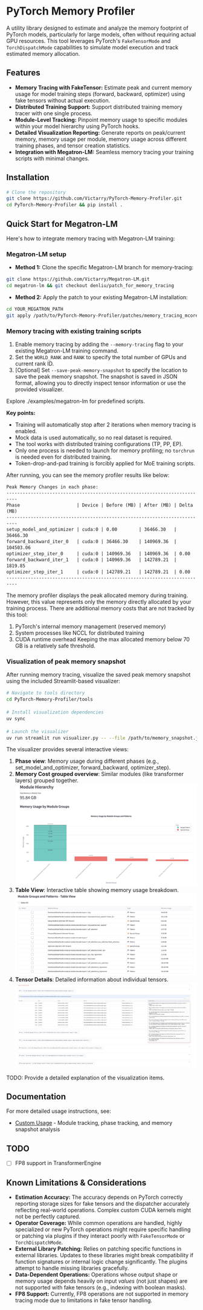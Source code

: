 # PyTorch Memory Profiler

A utility library designed to estimate and analyze the memory footprint of PyTorch models, particularly for large models, often without requiring actual GPU resources. This tool leverages PyTorch's `FakeTensorMode` and `TorchDispatchMode` capabilities to simulate model execution and track estimated memory allocation.

## Features
*   **Memory Tracing with FakeTensor:** Estimate peak and current memory usage for model training steps (forward, backward, optimizer) using fake tensors without actual execution.
*   **Distributed Training Support:** Support distributed training memory tracer with one single process.
*   **Module-Level Tracking:** Pinpoint memory usage to specific modules within your model hierarchy using PyTorch hooks.
*   **Detailed Visualization Reporting:** Generate reports on peak/current memory, memory usage per module, memory usage across different training phases, and tensor creation statistics.
*   **Integration with Megatron-LM:** Seamless memory tracing your training scripts with minimal changes.

## Installation
```bash
# Clone the repository
git clone https://github.com/Victarry/PyTorch-Memory-Profiler.git
cd PyTorch-Memory-Profiler && pip install .
```

## Quick Start for Megatron-LM

Here's how to integrate memory tracing with Megatron-LM training:

### Megatron-LM setup
* **Method 1:** 
Clone the specific Megatron-LM branch for memory-tracing:
```bash
git clone https://github.com/Victarry/Megatron-LM.git
cd megatron-lm && git checkout denliu/patch_for_memory_tracing
```

* **Method 2:**
Apply the patch to your existing Megatron-LM installation:
```bash
cd YOUR_MEGATRON_PATH
git apply /path/to/PyTorch-Memory-Profiler/patches/memory_tracing_mcore.patch
```

### Memory tracing with existing training scripts

1. Enable memory tracing by adding the `--memory-tracing` flag to your existing Megatron-LM training command.
2. Set the `WORLD_RANK` and `RANK` to specify the total number of GPUs and current rank ID.
3. [Optional] Set `--save-peak-memory-snapshot` to specify the location to save the peak memory snapshot. The snapshot is saved in JSON format, allowing you to directly inspect tensor information or use the provided visualizer.

Explore ./examples/megatron-lm for predefined scripts.

**Key points:**
- Training will automatically stop after 2 iterations when memory tracing is enabled.
- Mock data is used automatically, so no real dataset is required.
- The tool works with distributed training configurations (TP, PP, EP).
- Only one process is needed to launch for memory profiling; no `torchrun` is needed even for distributed training.
- Token-drop-and-pad training is forcibly applied for MoE training scripts.

After running, you can see the memory profiler results like below:
```
Peak Memory Changes in each phase:
--------------------------------------------------------------------------
Phase                     | Device | Before (MB) | After (MB) | Delta (MB)
--------------------------------------------------------------------------
setup_model_and_optimizer | cuda:0 | 0.00        | 36466.30   | 36466.30
forward_backward_iter_0   | cuda:0 | 36466.30    | 140969.36  | 104503.06
optimizer_step_iter_0     | cuda:0 | 140969.36   | 140969.36  | 0.00
forward_backward_iter_1   | cuda:0 | 140969.36   | 142789.21  | 1819.85
optimizer_step_iter_1     | cuda:0 | 142789.21   | 142789.21  | 0.00
--------------------------------------------------------------------------
```

The memory profiler displays the peak allocated memory during training. However, this value represents only the memory directly allocated by your training process. There are additional memory costs that are not tracked by this tool:

1. PyTorch's internal memory management (reserved memory)
2. System processes like NCCL for distributed training
3. CUDA runtime overhead
Keeping the max allocated memory below 70 GB is a relatively safe threshold.

### Visualization of peak memory snapshot

After running memory tracing, visualize the saved peak memory snapshot using the included Streamlit-based visualizer:

```bash
# Navigate to tools directory
cd PyTorch-Memory-Profiler/tools

# Install visualization dependencies
uv sync

# Launch the visualizer
uv run streamlit run visualizer.py -- --file /path/to/memory_snapshot.json
```

The visualizer provides several interactive views:

1. **Phase view**: Memory usage during different phases (e.g., set_model_and_optimizer, forward_backward, optimizer_step).
2. **Memory Cost grouped overview**: Similar modules (like transformer layers) grouped together.
![Stack Trace Analysis View](assets/stack_figure_view.jpg)
3. **Table View**: Interactive table showing memory usage breakdown.
![Table View](assets/table_view.jpg)
4. **Tensor Details**: Detailed information about individual tensors.
![Tensor Details View](assets/tensor_details.jpg)

TODO: Provide a detailed explanation of the visualization items.

## Documentation

For more detailed usage instructions, see:
- [Custom Usage](docs/custom-usage.md) - Module tracking, phase tracking, and memory snapshot analysis

## TODO
- [ ] FP8 support in TransformerEngine

## Known Limitations & Considerations

*   **Estimation Accuracy:** The accuracy depends on PyTorch correctly reporting storage sizes for fake tensors and the dispatcher accurately reflecting real-world operations. Complex custom CUDA kernels might not be perfectly captured.
*   **Operator Coverage:** While common operations are handled, highly specialized or new PyTorch operations might require specific handling or patching via plugins if they interact poorly with `FakeTensorMode` or `TorchDispatchMode`.
*   **External Library Patching:** Relies on patching specific functions in external libraries. Updates to these libraries might break compatibility if function signatures or internal logic change significantly. The plugins attempt to handle missing libraries gracefully.
*   **Data-Dependent Operations:** Operations whose output shape or memory usage depends heavily on input *values* (not just shapes) are not supported with fake tensors (e.g., indexing with boolean masks).
*   **FP8 Support:** Currently, FP8 operations are not supported in memory tracing mode due to limitations in fake tensor handling.
